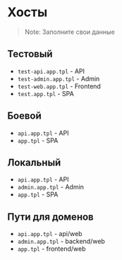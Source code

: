 # Хосты

> Note: Заполните свои данные

## Тестовый

* `test-api.app.tpl` - API
* `test-admin.app.tpl` - Admin
* `test-web.app.tpl` - Frontend
* `test.app.tpl` - SPA

## Боевой

* `api.app.tpl` - API
* `app.tpl` - SPA

## Локальный

* `api.app.tpl` - API
* `admin.app.tpl` - Admin
* `app.tpl` - SPA

## Пути для доменов

* `api.app.tpl` - api/web
* `admin.app.tpl` - backend/web
* `app.tpl` - frontend/web
